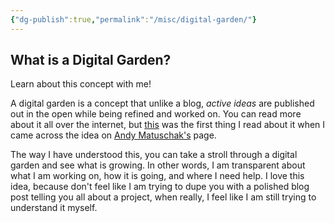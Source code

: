 ```yaml
---
{"dg-publish":true,"permalink":"/misc/digital-garden/"}
---
```



## What is a Digital Garden?

Learn about this concept with me! 

A digital garden is a concept that unlike a blog, *active ideas* are published out in the open while being refined and worked on. You can read more about it all over the internet, but [this](https://maggieappleton.com/garden-history) was the first thing I read about it when I came across the idea on  [Andy Matuschak's](https://notes.andymatuschak.org/About_these_notes) page. 

The way I have understood this, you can take a stroll through a digital garden and see what is growing. In other words, I am transparent about what I am working on, how it is going, and where I need help. I love this idea, because don't feel like I am trying to dupe you with a polished blog post telling you all about a project, when really, I feel like I am still trying to understand it myself. 






